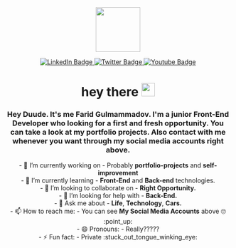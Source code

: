 
<!--
**FaridGulmammadov/FaridGulmammadov** is a ✨ _special_ ✨ repository because its `README.md` (this file) appears on your GitHub profile.

Here are some ideas to get you started:

- 🔭 I’m currently working on ...
- 🌱 I’m currently learning ...
- 👯 I’m looking to collaborate on ...
- 🤔 I’m looking for help with ...
- 💬 Ask me about ...
- 📫 How to reach me: ...
- 😄 Pronouns: ...
- ⚡ Fun fact: ...
-->

<div id="header" align="center">
  <img src="https://media.giphy.com/media/M9gbBd9nbDrOTu1Mqx/giphy.gif" width="100"/>
  <br />
  <p></p>
  <div id="badges">
          <a href="https://www.linkedin.com/in/farid-gulmammadov-9672021b8/">
            <img src="https://img.shields.io/badge/LinkedIn-blue?style=for-the-badge&logo=linkedin&logoColor=white" alt="LinkedIn Badge"/>
          </a>
          <a href="https://twitter.com/Ferid74380354">
            <img src="https://img.shields.io/badge/Twitter-blue?style=for-the-badge&logo=twitter&logoColor=white" alt="Twitter Badge"/>
          </a>
          <a href="https://www.instagram.com/faridgmmdvr/" >
            <img src="https://img.shields.io/badge/Instagram-red?style=for-the-badge&logo=instagram&logoColor=white" alt="Youtube Badge"/>
          </a>
  </div>
         <img src="https://komarev.com/ghpvc/?username=FaridGulmammadov&style=flat-square&color=blue" alt=""/>
  <h1>
        hey there
        <img src="https://media.giphy.com/media/hvRJCLFzcasrR4ia7z/giphy.gif" width="30px"/>
  </h1>
  <div id="about-me">
    <h3>Hey Duude. It's me Farid Gulmammadov. I'm a junior Front-End Developer who looking for a first and fresh opportunity. You can take a look at my portfolio projects. Also contact with me whenever you want through my social media accounts right above.</h3>
  </div>
  <div id="activity">
    - 🔭 I’m currently working on - Probably <b>portfolio-projects</b> and <b>self-improvement</b>
    <br />
    - 🌱 I’m currently learning - <b>Front-End</b> and <b>Back-end</b> technologies.
    <br />
    - 👯 I’m looking to collaborate on - <b>Right Opportunity.</b>
    <br />
    - 🤔 I’m looking for help with - <b>Back-End.</b>
    <br />
    - 💬 Ask me about - <b>Life</b>, <b>Technology</b>, <b>Cars.</b> 
    <br />
    - 📫 How to reach me: - You can see <b>My Social Media Accounts</b> above 🙄 :point_up:
    <br />
    - 😄 Pronouns: - Really?????
    <br />
    - ⚡ Fun fact: - Private :stuck_out_tongue_winking_eye:
    <br />
  </div>
</div>

